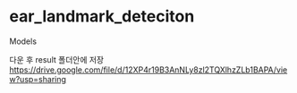 # ear_landmark_deteciton

Models 

다운 후 result 폴더안에 저장
https://drive.google.com/file/d/12XP4r19B3AnNLy8zl2TQXlhzZLb1BAPA/view?usp=sharing
